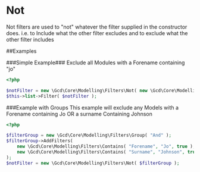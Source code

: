# Not

Not filters are used to "not" whatever the filter supplied in the constructor does. i.e. to Include what the other filter excludes
and to exclude what the other filter includes

##Examples

###Simple Example###
Exclude all Modules with a Forename containing "jo"
~~~php
<?php

$notFilter = new \Gcd\Core\Modelling\Filters\Not( new \Gcd\Core\Modelling\Filters\Contains( "Forename", "jo" ) );
$this->list->Filter( $notFilter );

~~~


###Example with Groups
This example will exclude any Models with a Forename containing Jo OR a surname Containing Johnson
~~~php
<?php

$filterGroup = new \Gcd\Core\Modelling\Filters\Group( "And" );
$filterGroup->AddFilters(
	new \Gcd\Core\Modelling\Filters\Contains( "Forename", "Jo", true ),
	new \Gcd\Core\Modelling\Filters\Contains( "Surname", "Johnson", true )
);
$notFilter = new \Gcd\Core\Modelling\Filters\Not( $filterGroup );

~~~
